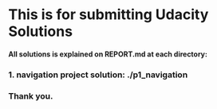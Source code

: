 # This is for submitting Udacity Solutions

#### All solutions is explained on REPORT.md at each directory: 
### 1. navigation project solution: ./p1_navigation


### Thank you.
